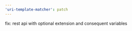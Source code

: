 ```yaml
---
'uri-template-matcher': patch
---
```


fix: rest api with optional extension and consequent variables

